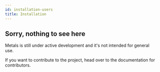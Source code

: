 ```yaml
---
id: installation-users
title: Installation
---
```


## Sorry, nothing to see here
Metals is still under active development and it's not intended for general use.

If you want to contribute to the project, head over to the documentation for contributors.
